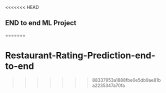 <<<<<<< HEAD
## END to end ML Project
=======
# Restaurant-Rating-Prediction-end-to-end
>>>>>>> 88337953a1888fbe0e5db9ae81ba2235347a70fa
